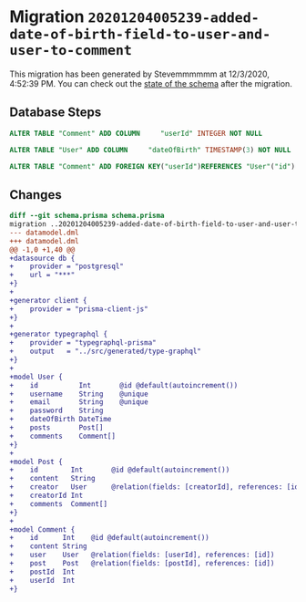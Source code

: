 # Migration `20201204005239-added-date-of-birth-field-to-user-and-user-to-comment`

This migration has been generated by Stevemmmmmm at 12/3/2020, 4:52:39 PM.
You can check out the [state of the schema](./schema.prisma) after the migration.

## Database Steps

```sql
ALTER TABLE "Comment" ADD COLUMN     "userId" INTEGER NOT NULL

ALTER TABLE "User" ADD COLUMN     "dateOfBirth" TIMESTAMP(3) NOT NULL

ALTER TABLE "Comment" ADD FOREIGN KEY("userId")REFERENCES "User"("id") ON DELETE CASCADE ON UPDATE CASCADE
```

## Changes

```diff
diff --git schema.prisma schema.prisma
migration ..20201204005239-added-date-of-birth-field-to-user-and-user-to-comment
--- datamodel.dml
+++ datamodel.dml
@@ -1,0 +1,40 @@
+datasource db {
+    provider = "postgresql"
+    url = "***"
+}
+
+generator client {
+    provider = "prisma-client-js"
+}
+
+generator typegraphql {
+    provider = "typegraphql-prisma"
+    output   = "../src/generated/type-graphql"
+}
+
+model User {
+    id          Int       @id @default(autoincrement())
+    username    String    @unique
+    email       String    @unique
+    password    String
+    dateOfBirth DateTime
+    posts       Post[]
+    comments    Comment[]
+}
+
+model Post {
+    id        Int       @id @default(autoincrement())
+    content   String
+    creator   User      @relation(fields: [creatorId], references: [id])
+    creatorId Int
+    comments  Comment[]
+}
+
+model Comment {
+    id      Int    @id @default(autoincrement())
+    content String
+    user    User   @relation(fields: [userId], references: [id])
+    post    Post   @relation(fields: [postId], references: [id])
+    postId  Int
+    userId  Int
+}
```



